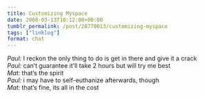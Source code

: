 ```yaml
---
title: Customizing Myspace
date: 2008-03-13T18:12:00+00:00
tumblr_permalink: /post/28770013/customizing-myspace
tags: ["linklog"]
format: chat
---
```


<i>Paul:</i> I reckon the only thing to do is get in there and give it a crack<br>
<i>Paul:</i> can&#8217;t guarantee it&#8217;ll take 2 hours but will try me best<br>
<i>Mat:</i> that&#8217;s the spirit<br>
<i>Paul:</i> i may have to self-euthanize afterwards, though<br>
<i>Mat:</i> that&#8217;s fine, its all in the cost<br>
